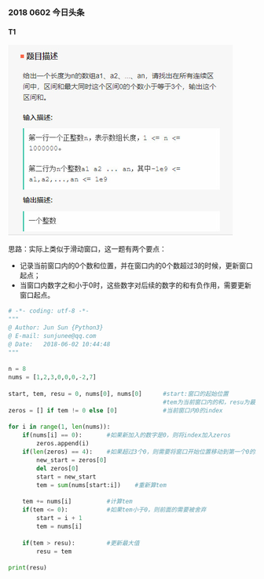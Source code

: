 ### 2018 0602 今日头条

#### T1

![image](https://github.com/sunjunee/contest_code/blob/master/toutiao/T1.jpg)


思路：实际上类似于滑动窗口，这一题有两个要点：

* 记录当前窗口内的0个数和位置，并在窗口内的0个数超过3的时候，更新窗口起点；
* 当窗口内数字之和小于0时，这些数字对后续的数字的和有负作用，需要更新窗口起点。

```python
# -*- coding: utf-8 -*-
"""
@ Author: Jun Sun {Python3}
@ E-mail: sunjunee@qq.com
@ Date:   2018-06-02 10:44:48
"""

n = 8
nums = [1,2,3,0,0,0,-2,7]

start, tem, resu = 0, nums[0], nums[0]      #start:窗口的起始位置
                                            #tem为当前窗口内的和，resu为最大的和
zeros = [] if tem != 0 else [0]             #当前窗口内0的index

for i in range(1, len(nums)):
    if(nums[i] == 0):       #如果新加入的数字是0，则将index加入zeros
        zeros.append(i)
    if(len(zeros) == 4):    #如果超过3个0，则需要将窗口开始位置移动到第一个0的未知
        new_start = zeros[0]
        del zeros[0]
        start = new_start
        tem = sum(nums[start:i])    #重新算tem
    
    tem += nums[i]          #计算tem
    if(tem <= 0):           #如果tem小于0，则前面的需要被舍弃
        start = i + 1
        tem = nums[i]
        
    if(tem > resu):         #更新最大值
        resu = tem
    
print(resu)
    
```